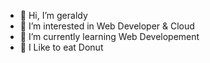- 👋 Hi, I’m geraldy
- 👀 I’m interested in Web Developer & Cloud
- 🌱 I’m currently learning Web Developement
- 🍩 I Like to eat Donut


